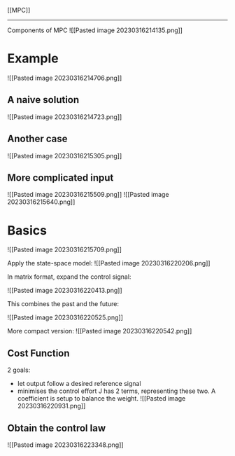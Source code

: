 [[MPC]]
****
Components of MPC
![[Pasted image 20230316214135.png]]
# Example
![[Pasted image 20230316214706.png]]
## A naive solution
![[Pasted image 20230316214723.png]]
## Another case
![[Pasted image 20230316215305.png]]
## More complicated input
![[Pasted image 20230316215509.png]]
![[Pasted image 20230316215640.png]]

# Basics
![[Pasted image 20230316215709.png]]

Apply the state-space model:
![[Pasted image 20230316220206.png]]

In matrix format, expand the control signal:

![[Pasted image 20230316220413.png]]

This combines the past and the future:

![[Pasted image 20230316220525.png]]

More compact version:
![[Pasted image 20230316220542.png]]
## Cost Function
2 goals:
- let output follow a desired reference signal
- minimises the control effort
J has 2 terms, representing these two. A coefficient is setup to balance the weight.
![[Pasted image 20230316220931.png]]
## Obtain the control law
![[Pasted image 20230316223348.png]]
